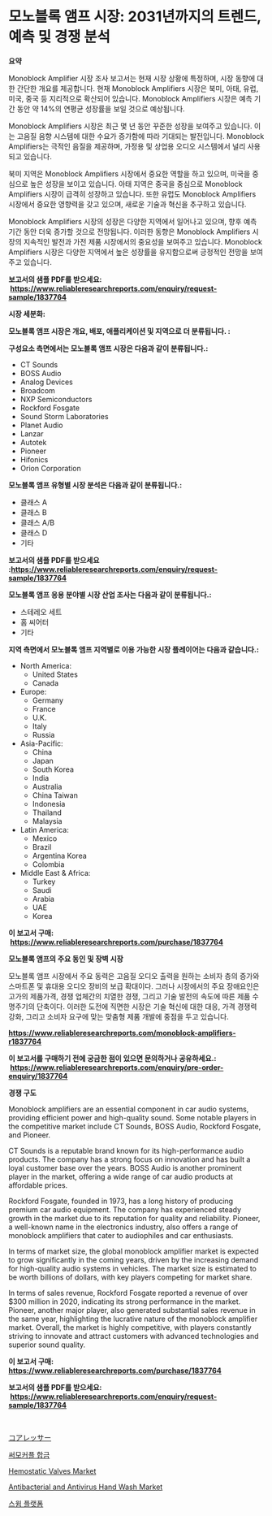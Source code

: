 <p><h1>모노블록 앰프 시장: 2031년까지의 트렌드, 예측 및 경쟁 분석</h1></p><p><strong>요약</strong></p>
<p><p>Monoblock Amplifier 시장 조사 보고서는 현재 시장 상황에 특정하며, 시장 동향에 대한 간단한 개요를 제공합니다. 현재 Monoblock Amplifiers 시장은 북미, 아태, 유럽, 미국, 중국 등 지리적으로 확산되어 있습니다. Monoblock Amplifiers 시장은 예측 기간 동안 약 14%의 연평균 성장률을 보일 것으로 예상됩니다.</p><p>Monoblock Amplifiers 시장은 최근 몇 년 동안 꾸준한 성장을 보여주고 있습니다. 이는 고음질 음향 시스템에 대한 수요가 증가함에 따라 기대되는 발전입니다. Monoblock Amplifiers는 극적인 음질을 제공하며, 가정용 및 상업용 오디오 시스템에서 널리 사용되고 있습니다.</p><p>북미 지역은 Monoblock Amplifiers 시장에서 중요한 역할을 하고 있으며, 미국을 중심으로 높은 성장을 보이고 있습니다. 아태 지역은 중국을 중심으로 Monoblock Amplifiers 시장이 급격히 성장하고 있습니다. 또한 유럽도 Monoblock Amplifiers 시장에서 중요한 영향력을 갖고 있으며, 새로운 기술과 혁신을 추구하고 있습니다.</p><p>Monoblock Amplifiers 시장의 성장은 다양한 지역에서 일어나고 있으며, 향후 예측 기간 동안 더욱 증가할 것으로 전망됩니다. 이러한 동향은 Monoblock Amplifiers 시장의 지속적인 발전과 가전 제품 시장에서의 중요성을 보여주고 있습니다. Monoblock Amplifiers 시장은 다양한 지역에서 높은 성장률을 유지함으로써 긍정적인 전망을 보여주고 있습니다.</p></p>
<p><strong>보고서의 샘플 PDF를 받으세요: &nbsp;<a href="https://www.reliableresearchreports.com/enquiry/request-sample/1837764">https://www.reliableresearchreports.com/enquiry/request-sample/1837764</a></strong></p>
<p><strong>시장 세분화:</strong></p>
<p><strong> 모노블록 앰프 시장은 개요, 배포, 애플리케이션 및 지역으로 더 분류됩니다. :</strong></p>
<p><strong>구성요소 측면에서는 모노블록 앰프 시장은 다음과 같이 분류됩니다.:</strong></p>
<p><ul><li>CT Sounds</li><li>BOSS Audio</li><li>Analog Devices</li><li>Broadcom</li><li>NXP Semiconductors</li><li>Rockford Fosgate</li><li>Sound Storm Laboratories</li><li>Planet Audio</li><li>Lanzar</li><li>Autotek</li><li>Pioneer</li><li>Hifonics</li><li>Orion Corporation</li></ul></p>
<p><strong> 모노블록 앰프 유형별 시장 분석은 다음과 같이 분류됩니다.:</strong></p>
<p><ul><li>클래스 A</li><li>클래스 B</li><li>클래스 A/B</li><li>클래스 D</li><li>기타</li></ul></p>
<p><strong>보고서의 샘플 PDF를 받으세요 :<a href="https://www.reliableresearchreports.com/enquiry/request-sample/1837764">https://www.reliableresearchreports.com/enquiry/request-sample/1837764</a></strong></p>
<p><strong> 모노블록 앰프 응용 분야별 시장 산업 조사는 다음과 같이 분류됩니다.:</strong></p>
<p><ul><li>스테레오 세트</li><li>홈 씨어터</li><li>기타</li></ul></p>
<p><strong>지역 측면에서 모노블록 앰프 지역별로 이용 가능한 시장 플레이어는 다음과 같습니다.:</strong></p>
<p><ul>
    <li>
        North America:
        <ul>
            <li>United States</li>
            <li>Canada</li>
        </ul>
    </li>
    <li>
        Europe:
        <ul>
            <li>Germany</li>
            <li>France</li>
            <li>U.K.</li>
            <li>Italy</li>
            <li>Russia</li>
        </ul>
    </li>
    <li>
        Asia-Pacific:
        <ul>
            <li>China</li>
            <li>Japan</li>
            <li>South Korea</li>
            <li>India</li>
            <li>Australia</li>
            <li>China Taiwan</li>
            <li>Indonesia</li>
            <li>Thailand</li>
            <li>Malaysia</li>
        </ul>
    </li>
    <li>
        Latin America:
        <ul>
            <li>Mexico</li>
            <li>Brazil</li>
            <li>Argentina Korea</li>
            <li>Colombia</li>
        </ul>
    </li>
    <li>
        Middle East & Africa:
        <ul>
            <li>Turkey</li>
            <li>Saudi</li>
            <li>Arabia</li>
            <li>UAE</li>
            <li>Korea</li>
        </ul>
    </li>
    </ul></p>
<p><strong>이 보고서 구매: &nbsp;<a href="https://www.reliableresearchreports.com/purchase/1837764">https://www.reliableresearchreports.com/purchase/1837764</a></strong></p>
<p><strong>모노블록 앰프의 주요 동인 및 장벽 시장</strong></p>
<p><p>모노블록 앰프 시장에서 주요 동력은 고음질 오디오 출력을 원하는 소비자 층의 증가와 스마트폰 및 휴대용 오디오 장비의 보급 확대이다. 그러나 시장에서의 주요 장애요인은 고가의 제품가격, 경쟁 업체간의 치열한 경쟁, 그리고 기술 발전의 속도에 따른 제품 수명주기의 단축이다. 이러한 도전에 직면한 시장은 기술 혁신에 대한 대응, 가격 경쟁력 강화, 그리고 소비자 요구에 맞는 맞춤형 제품 개발에 중점을 두고 있습니다.</p></p>
<p><strong><a href="https://www.reliableresearchreports.com/monoblock-amplifiers-r1837764">https://www.reliableresearchreports.com/monoblock-amplifiers-r1837764</a></strong></p>
<p><strong>이 보고서를 구매하기 전에 궁금한 점이 있으면 문의하거나 공유하세요.: &nbsp;<a href="https://www.reliableresearchreports.com/enquiry/pre-order-enquiry/1837764">https://www.reliableresearchreports.com/enquiry/pre-order-enquiry/1837764</a></strong></p>
<p><strong>경쟁 구도</strong></p>
<p><p>Monoblock amplifiers are an essential component in car audio systems, providing efficient power and high-quality sound. Some notable players in the competitive market include CT Sounds, BOSS Audio, Rockford Fosgate, and Pioneer.</p><p>CT Sounds is a reputable brand known for its high-performance audio products. The company has a strong focus on innovation and has built a loyal customer base over the years. BOSS Audio is another prominent player in the market, offering a wide range of car audio products at affordable prices.</p><p>Rockford Fosgate, founded in 1973, has a long history of producing premium car audio equipment. The company has experienced steady growth in the market due to its reputation for quality and reliability. Pioneer, a well-known name in the electronics industry, also offers a range of monoblock amplifiers that cater to audiophiles and car enthusiasts.</p><p>In terms of market size, the global monoblock amplifier market is expected to grow significantly in the coming years, driven by the increasing demand for high-quality audio systems in vehicles. The market size is estimated to be worth billions of dollars, with key players competing for market share.</p><p>In terms of sales revenue, Rockford Fosgate reported a revenue of over $300 million in 2020, indicating its strong performance in the market. Pioneer, another major player, also generated substantial sales revenue in the same year, highlighting the lucrative nature of the monoblock amplifier market. Overall, the market is highly competitive, with players constantly striving to innovate and attract customers with advanced technologies and superior sound quality.</p></p>
<p><strong>이 보고서 구매: &nbsp; <a href="https://www.reliableresearchreports.com/purchase/1837764">https://www.reliableresearchreports.com/purchase/1837764</a></strong></p>
<p><strong>보고서의 샘플 PDF를 받으세요: &nbsp;<a href="https://www.reliableresearchreports.com/enquiry/request-sample/1837764">https://www.reliableresearchreports.com/enquiry/request-sample/1837764</a></strong><strong></strong></p>
<p>&nbsp;</p>
<p><p><a href="https://medium.com/@lonnierami89675202/%E3%82%B3%E3%82%A2%E3%83%AC%E3%82%B9%E3%82%B5%E3%83%BC%E3%82%BA%E5%B8%82%E5%A0%B4%E5%88%86%E6%9E%90-%E3%81%9D%E3%81%AEcagr-%E5%B8%82%E5%A0%B4%E3%82%BB%E3%82%B0%E3%83%A1%E3%83%B3%E3%83%86%E3%83%BC%E3%82%B7%E3%83%A7%E3%83%B3-%E3%81%8A%E3%82%88%E3%81%B3%E3%82%B0%E3%83%AD%E3%83%BC%E3%83%90%E3%83%AB%E6%A5%AD%E7%95%8C%E6%A6%82%E8%A6%81-bc0985fe108d">コアレッサー</a></p><p><a href="https://medium.com/@sandubujor71/%EC%97%B4%EC%A0%84-%EB%8C%80%ED%95%A9%EA%B8%88-%EC%8B%9C%EC%9E%A5-%EC%A1%B0%EC%82%AC-%EB%B3%B4%EA%B3%A0%EC%84%9C-%EA%B7%B8-%EC%97%AD%EC%82%AC-%EB%B0%8F-2024%EB%85%84%EB%B6%80%ED%84%B0-2031%EB%85%84%EA%B9%8C%EC%A7%80%EC%9D%98-%EC%98%88%EC%B8%A1-fabb92381a11">써모커플 합금</a></p><p><a href="https://github.com/ashepherd82/Market-Research-Report-List-4/blob/main/hemostatic-valves-market.md">Hemostatic Valves Market</a></p><p><a href="https://github.com/irfadac/Market-Research-Report-List-2/blob/main/antibacterial-and-antivirus-hand-wash-market.md">Antibacterial and Antivirus Hand Wash Market</a></p><p><a href="https://medium.com/@whitneymurphy1982/%EC%88%98%EC%98%81-%ED%94%8C%EB%9E%AB%ED%8F%BC-%EC%8B%9C%EC%9E%A5-%ED%86%B5%EC%B0%B0-%EC%8B%9C%EC%9E%A5-%EB%8F%99%ED%96%A5-%EC%84%B1%EC%9E%A5-2024%EB%85%84%EB%B6%80%ED%84%B0-2031%EB%85%84%EA%B9%8C%EC%A7%80-%EC%98%88%EC%B8%A1-26697b6537a3">스윔 플랫폼</a></p></p>